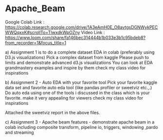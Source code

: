 # Apache_Beam

Google Colab Link : https://colab.research.google.com/drive/1A3eAmH0E_O8avtgsDGNWykPECWWQqxxK#scrollTo=TlwxdkWpOZny
Video Link : https://www.loom.com/share/fa146bec314444b1b033e3b1c95bdeb8?from_recorder=1&focus_title=1

a) Assignment 1 is to do a complete dataset EDA in colab (preferably using D3.js visualizations)
Pick a complex dataset from kaggle 
Please push to limits and demonstrate advanced d3.js visualizations 
You can look at EDA grandmastery examples and inspire by them
check my class video for inspirations

b) Assignment 2 - Auto EDA with your favorite tool
Pick your favorite kaggle data set and favorite auto eda tool (like pandas profiler or sweetviz etc.,.) 
Do auto eda using one of the tools i discussed in the class which is your favorite. make it very appealing for viewers
check my class video for inspirations

Attached the sweetviz report in the above files.

c) Assignment 3 - 
Apache beam features - demonstrate apache beam in a colab including
composite transform, pipeline io, triggers, windowing ,pardo and streaming


